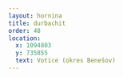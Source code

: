 ```yaml
---
layout: hornina
title: durbachit
order: 48
location:
  x: 1094803
  y: 735855
  text: Votice (okres Benešov)
---
```


